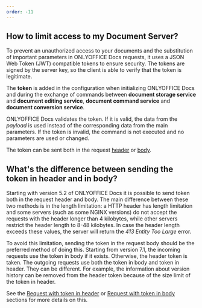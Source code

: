 ```yaml
---
order: -11
---
```


## How to limit access to my Document Server?

To prevent an unauthorized access to your documents and the substitution of important parameters in ONLYOFFICE Docs requests, it uses a JSON Web Token (JWT) compatible tokens to ensure security. The tokens are signed by the server key, so the client is able to verify that the token is legitimate.

The **token** is added in the configuration when initializing ONLYOFFICE Docs and during the exchange of commands between **document storage service** and **document editing service**, **document command service** and **document conversion service**.

ONLYOFFICE Docs validates the token. If it is valid, the data from the *payload* is used instead of the corresponding data from the main parameters. If the token is invalid, the command is not executed and no parameters are used or changed.

The token can be sent both in the request [header](../../../Additional%20API/Signature/Request/Token%20in%20header/index.md) or [body](../../../Additional%20API/Signature/Request/Token%20in%20body/index.md).

## What's the difference between sending the token in header and in body?

Starting with version 5.2 of ONLYOFFICE Docs it is possible to send token both in the request header and body. The main difference between these two methods is in the length limitation: a HTTP header has length limitation and some servers (such as some NGINX versions) do not accept the requests with the header longer than 4 kilobytes, while other servers restrict the header length to 8-48 kilobytes. In case the header length exceeds these values, the server will return the *413 Entity Too Large* error.

To avoid this limitation, sending the token in the request body should be the preferred method of doing this. Starting from version 7.1, the incoming requests use the token in body if it exists. Otherwise, the header token is taken. The outgoing requests use both the token in body and token in header. They can be different. For example, the information about version history can be removed from the header token because of the size limit of the token in header.

See the [Request with token in header](../../../Additional%20API/Signature/Request/Token%20in%20header/index.md) or [Request with token in body](../../../Additional%20API/Signature/Request/Token%20in%20body/index.md) sections for more details on this.
